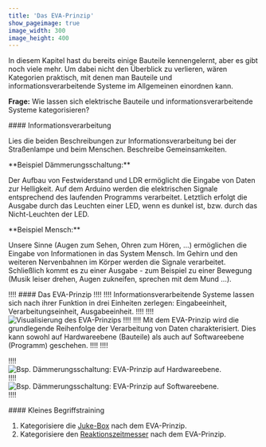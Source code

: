 ```yaml
---
title: 'Das EVA-Prinzip'
show_pageimage: true
image_width: 300
image_height: 400
---
```


In diesem Kapitel hast du bereits einige Bauteile kennengelernt, aber es gibt noch viele mehr. Um dabei nicht den Überblick zu verlieren, wären Kategorien praktisch, mit denen man Bauteile und informationsverarbeitende Systeme im Allgemeinen einordnen kann.

**Frage:** Wie lassen sich elektrische Bauteile und informationsverarbeitende Systeme kategorisieren?

<div markdown="1" class="aufgabe">
#### Informationsverarbeitung

Lies die beiden Beschreibungen zur Informationsverarbeitung bei der Straßenlampe und beim Menschen. Beschreibe Gemeinsamkeiten.

<div class="flex-box">
<div markdown="1">
**Beispiel Dämmerungsschaltung:**

Der Aufbau von Festwiderstand und LDR ermöglicht die Eingabe von Daten zur Helligkeit. Auf dem Arduino werden die elektrischen Signale entsprechend des laufenden Programms verarbeitet. Letztlich erfolgt die Ausgabe durch das Leuchten einer LED, wenn es dunkel ist, bzw. durch das Nicht-Leuchten der LED.
</div>
<div markdown="1">
**Beispiel Mensch:**

Unsere Sinne (Augen zum Sehen, Ohren zum Hören, …) ermöglichen die Eingabe von Informationen in das System Mensch. Im Gehirn und den weiteren Nervenbahnen im Körper werden die Signale verarbeitet. Schließlich kommt es zu einer Ausgabe - zum Beispiel zu einer Bewegung (Musik leiser drehen, Augen zukneifen, sprechen mit dem Mund …).
</div>
</div>
</div>

!!!! #### Das EVA-Prinzip
!!!! 
!!!! Informationsverarbeitende Systeme lassen sich nach ihrer Funktion in drei Einheiten zerlegen: Eingabeeinheit, Verarbeitungseinheit, Ausgabeeinheit.
!!!! 
!!!! ![Visualisierung des EVA-Prinzips](/images/eva-visualisierung.png)
!!!! 
!!!! Mit dem EVA-Prinzip wird die grundlegende Reihenfolge der Verarbeitung von Daten charakterisiert. Dies kann sowohl auf Hardwareebene (Bauteile) als auch auf Softwareebene (Programm) geschehen.
!!!!
!!!! <div markdown="1" class="flex-box">
!!!! <div markdown="1">![Bsp. Dämmerungsschaltung: EVA-Prinzip auf Hardwareebene.](/images/daemmerungsschaltung-eva.png?Lightbox=1024&resize=500&classes=caption "Bsp. Dämmerungsschaltung: EVA-Prinzip auf Hardwareebene.")</div>
!!!! <div markdown="1">![Bsp. Dämmerungsschaltung: EVA-Prinzip auf Softwareebene.](/images/daemmerungsprogramm-eva.png?Lightbox=1024&resize=500&classes=caption "Bsp. Dämmerungsschaltung: EVA-Prinzip auf Softwareebene.")</div>
!!!! </div>

<div markdown="1" class="aufgabe">
#### Kleines Begriffstraining

1.  Kategorisiere die [Juke-Box](https://doku.el-voss.de/de/arduinoskript/bausteine-algorithmen/entscheidungen-und-serieller-monitor#juke-box) nach dem EVA-Prinzip.
2.  Kategorisiere den [Reaktionszeitmesser](https://doku.el-voss.de/de/arduinoskript/bausteine-algorithmen/variablen-und-schleifen#reaktionszeitmesser) nach dem EVA-Prinzip.
</div>
